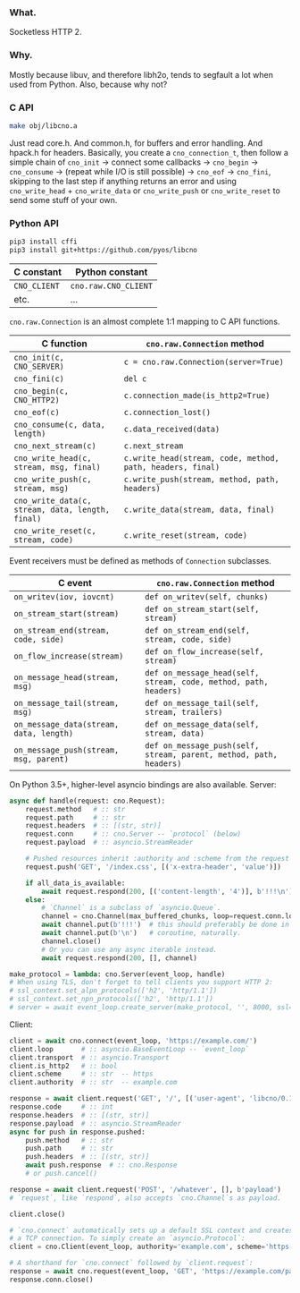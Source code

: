 ### What.

Socketless HTTP 2.

### Why.

Mostly because libuv, and therefore libh2o, tends to segfault a lot when used
from Python. Also, because why not?

### C API

```bash
make obj/libcno.a
```

Just read core.h. And common.h, for buffers and error handling. And hpack.h for headers.
Basically, you create a `cno_connection_t`, then follow a simple
chain of `cno_init` -> connect some callbacks -> `cno_begin` ->
`cno_consume` -> (repeat while I/O is still possible) ->
`cno_eof` -> `cno_fini`, skipping to the last step if
anything returns an error and using `cno_write_head` + `cno_write_data` or
`cno_write_push` or `cno_write_reset` to send some stuff of your own.

### Python API

```bash
pip3 install cffi
pip3 install git+https://github.com/pyos/libcno
```

| C constant   | Python constant      |
| ------------ | -------------------- |
| `CNO_CLIENT` | `cno.raw.CNO_CLIENT` |
| etc.         | ...                  |

`cno.raw.Connection` is an almost complete 1:1 mapping to C API functions.

| C function                                       | `cno.raw.Connection` method                                   |
| ------------------------------------------------ | ------------------------------------------------------------- |
| `cno_init(c, CNO_SERVER)`                        | `c = cno.raw.Connection(server=True)`                         |
| `cno_fini(c)`                                    | `del c`                                                       |
| `cno_begin(c, CNO_HTTP2)`                        | `c.connection_made(is_http2=True)`                            |
| `cno_eof(c)`                                     | `c.connection_lost()`                                         |
| `cno_consume(c, data, length)`                   | `c.data_received(data)`                                       |
| `cno_next_stream(c)`                             | `c.next_stream`                                               |
| `cno_write_head(c, stream, msg, final)`          | `c.write_head(stream, code, method, path, headers, final)`    |
| `cno_write_push(c, stream, msg)`                 | `c.write_push(stream, method, path, headers)`                 |
| `cno_write_data(c, stream, data, length, final)` | `c.write_data(stream, data, final)`                           |
| `cno_write_reset(c, stream, code)`               | `c.write_reset(stream, code)`                                 |

Event receivers must be defined as methods of `Connection` subclasses.

| C event                                 | `cno.raw.Connection` method                                        |
| --------------------------------------- | ------------------------------------------------------------------ |
| `on_writev(iov, iovcnt)`                | `def on_writev(self, chunks)`                                      |
| `on_stream_start(stream)`               | `def on_stream_start(self, stream)`                                |
| `on_stream_end(stream, code, side)`     | `def on_stream_end(self, stream, code, side)`                      |
| `on_flow_increase(stream)`              | `def on_flow_increase(self, stream)`                               |
| `on_message_head(stream, msg)`          | `def on_message_head(self, stream, code, method, path, headers)`   |
| `on_message_tail(stream, msg)`          | `def on_message_tail(self, stream, trailers)`                      |
| `on_message_data(stream, data, length)` | `def on_message_data(self, stream, data)`                          |
| `on_message_push(stream, msg, parent)`  | `def on_message_push(self, stream, parent, method, path, headers)` |


On Python 3.5+, higher-level asyncio bindings are also available. Server:

```python
async def handle(request: cno.Request):
    request.method   # :: str
    request.path     # :: str
    request.headers  # :: [(str, str)]
    request.conn     # :: cno.Server -- `protocol` (below)
    request.payload  # :: asyncio.StreamReader

    # Pushed resources inherit :authority and :scheme from the request unless overriden.
    request.push('GET', '/index.css', [('x-extra-header', 'value')])

    if all_data_is_available:
        await request.respond(200, [('content-length', '4')], b'!!!\n')
    else:
        # `Channel` is a subclass of `asyncio.Queue`.
        channel = cno.Channel(max_buffered_chunks, loop=request.conn.loop)
        await channel.put(b'!!!')  # this should preferably be done in a separate
        await channel.put(b'\n')   # coroutine, naturally.
        channel.close()
        # Or you can use any async iterable instead.
        await request.respond(200, [], channel)

make_protocol = lambda: cno.Server(event_loop, handle)
# When using TLS, don't forget to tell clients you support HTTP 2:
# ssl_context.set_alpn_protocols(['h2', 'http/1.1'])
# ssl_context.set_npn_protocols(['h2', 'http/1.1'])
# server = await event_loop.create_server(make_protocol, '', 8000, ssl=ssl_context)
```

Client:

```python
client = await cno.connect(event_loop, 'https://example.com/')
client.loop       # :: asyncio.BaseEventLoop -- `event_loop`
client.transport  # :: asyncio.Transport
client.is_http2   # :: bool
client.scheme     # :: str  -- https
client.authority  # :: str  -- example.com

response = await client.request('GET', '/', [('user-agent', 'libcno/0.1')])  # cno.Response
response.code     # :: int
response.headers  # :: [(str, str)]
response.payload  # :: asyncio.StreamReader
async for push in response.pushed:
    push.method   # :: str
    push.path     # :: str
    push.headers  # :: [(str, str)]
    await push.response  # :: cno.Response
    # or push.cancel()

response = await client.request('POST', '/whatever', [], b'payload')
# `request`, like `respond`, also accepts `cno.Channel`s as payload.

client.close()

# `cno.connect` automatically sets up a default SSL context and creates
# a TCP connection. To simply create an `asyncio.Protocol`:
client = cno.Client(event_loop, authority='example.com', scheme='https')

# A shorthand for `cno.connect` followed by `client.request`:
response = await cno.request(event_loop, 'GET', 'https://example.com/path', ...)
response.conn.close()
```
